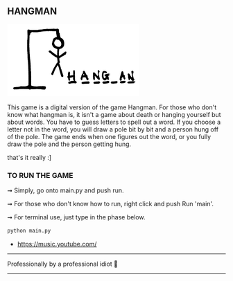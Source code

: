 
## HANGMAN


![hangman](images/hangman.png)

This game is a digital version of the game Hangman. For those who don't know what hangman is, it isn't a game about death or hanging yourself but about words. 
You have to guess letters to spell out a word. If you choose a letter not in the word, you will draw a pole bit by bit and a person hung off of the pole. 
The game ends when one figures out the word, or you fully draw the pole and the person getting hung.

that's it really :]

### TO RUN THE GAME

 ➞ Simply, go onto main.py and push run. 

 ➞ For those who don't know how to run, right click and push Run 'main'.

 ➞ For terminal use, just type in the phase below.

``` python
python main.py
```
- https://music.youtube.com/

---
Professionally by a professional idiot  🧊

---
